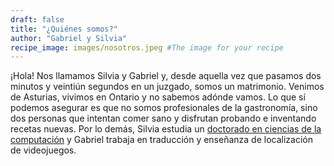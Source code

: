 ```yaml
---
draft: false
title: "¿Quiénes somos?"
author: "Gabriel y Silvia"
recipe_image: images/nosotros.jpeg #The image for your recipe
---
```


¡Hola! Nos llamamos Silvia y Gabriel y, desde aquella vez que pasamos dos minutos y veintiún segundos en un juzgado, somos un matrimonio. Venimos de Asturias, vivimos en Ontario y no sabemos adónde vamos. Lo que sí podemos asegurar es que no somos profesionales de la gastronomía, sino dos personas que intentan comer sano y disfrutan probando e inventando recetas nuevas. Por lo demás, Silvia estudia un [doctorado en ciencias de la computación](https://www.silviasellan.com/) y Gabriel trabaja en traducción y enseñanza de localización de videojuegos.